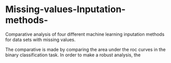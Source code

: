 # Missing-values-Inputation-methods-
Comparative analysis of four different machine learning inputation methods for data sets with missing values.

The comparative is made by comparing the area under the roc curves in the binary classification task. In order to make a robust analysis, the
